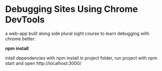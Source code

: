 # Debugging Sites Using Chrome DevTools

a web-app built along side plural sight course to learn debugging with chrome better.

**npm install**

intall dependencies with npm install in project folder, run project with npm start and open http://localhost:3000/
